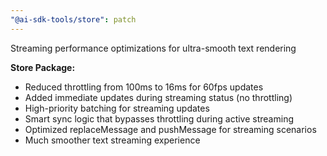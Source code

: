 ```yaml
---
"@ai-sdk-tools/store": patch
---
```


Streaming performance optimizations for ultra-smooth text rendering

**Store Package:**
- Reduced throttling from 100ms to 16ms for 60fps updates
- Added immediate updates during streaming status (no throttling)
- High-priority batching for streaming updates
- Smart sync logic that bypasses throttling during active streaming
- Optimized replaceMessage and pushMessage for streaming scenarios
- Much smoother text streaming experience
